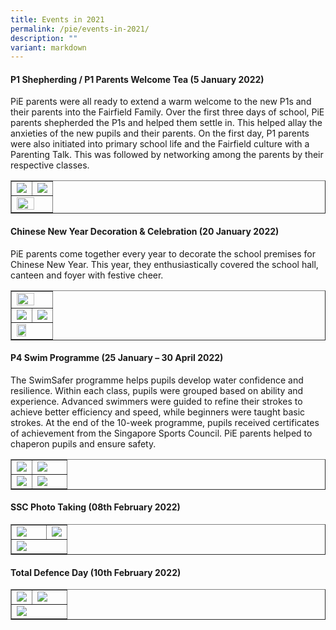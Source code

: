 ```yaml
---
title: Events in 2021
permalink: /pie/events-in-2021/
description: ""
variant: markdown
---
```

<h4><strong>P1 Shepherding / P1 Parents Welcome Tea (5 January 2022)</strong></h4>
<p>PiE parents were all ready to extend a warm welcome to the new P1s and their parents into the Fairfield Family. Over the first three days of school, PiE parents shepherded the P1s and helped them settle in. This helped allay the anxieties of the new pupils and their parents. On the first day, P1 parents were also initiated into primary school life and the Fairfield culture with a Parenting Talk. This was followed by networking among the parents by their respective classes.</p>
<table style="border-collapse: collapse; width: 100%;" border="1">
<tbody>
<tr>
<td style="width: 50%;"><img src="/images/2021a.jpg"></td>
<td style="width: 50%;"><img src="/images/2021b.jpg"></td>
</tr>
<tr>
<td colspan="2"><img style="width: 75%;" src="/images/2021c.jpg"></td>
</tr>
</tbody>
</table>
<h4><strong>Chinese New Year Decoration &amp; Celebration (20 January 2022)</strong></h4>
<p>PiE parents come together every year to decorate the school premises for Chinese New Year. This year, they enthusiastically covered the school hall, canteen and foyer with festive cheer.&nbsp;</p>
<table style="border-collapse: collapse; width: 100%;" border="1">
<tbody>
<tr>
<td colspan="2"><img style="width: 75%;" src="/images/2021d.jpg"></td>
</tr>
<tr>
<td style="width: 50%;"><img src="/images/2021e.jpg"></td>
<td style="width: 50%;"><img src="/images/2021f.jpg"></td>
</tr>
<tr>
<td colspan="2"><img style="width: 55%;" src="/images/2021g.jpg"></td>
</tr>
</tbody>
</table>
<h4><strong>P4 Swim Programme (25 January – 30 April 2022)</strong></h4>
<p>The SwimSafer programme helps pupils develop water confidence and resilience. Within each class, pupils were grouped based on ability and experience. Advanced swimmers were guided to refine their strokes to achieve better efficiency and speed, while beginners were taught basic strokes. At the end of the 10-week programme, pupils received certificates of achievement from the Singapore Sports Council. PiE parents helped to chaperon pupils and ensure safety.</p>
<table style="border-collapse: collapse; width: 100%;" border="1">
<tbody>
<tr>
<td style="width: 37%;"><img src="/images/2021h.jpg"></td>
<td style="width: 63%;"><img src="/images/2021i.jpg"></td>
</tr>
<tr>
<td style="width: 37%;"><img src="/images/2021j.jpg"></td>
<td style="width: 63%;"><img src="/images/2021k.jpg"></td>
</tr>
</tbody>
</table>
<h4><strong>SSC Photo Taking (08th February 2022)</strong></h4>
<table style="border-collapse: collapse; width: 100%;" border="1">
<tbody>
<tr>
<td style="width: 63%;"><img src="/images/2021l.jpg"></td>
<td style="width: 37%;"><img src="/images/2021m.jpg"></td>
</tr>
<tr>
<td colspan="2"><img src="/images/2021n.jpg"></td>
</tr>
</tbody>
</table>
<h4><strong>Total Defence Day (10th February 2022)</strong></h4>
<table style="border-collapse: collapse; width: 100%;" border="1">
<tbody>
<tr>
<td style="width: 37%;"><img src="/images/2021o.jpg"></td>
<td style="width: 63%;"><img src="/images/2021p.jpg"></td>
</tr>
<tr>
<td colspan="2"><img src="/images/2021q.jpg"></td>
</tr>
</tbody>
</table>